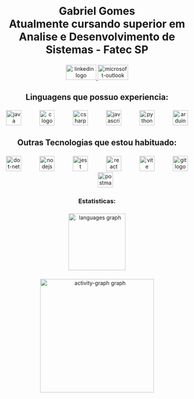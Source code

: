 <h1 align="center">Gabriel Gomes<br>Atualmente cursando superior em Analise e Desenvolvimento de Sistemas - Fatec SP</h1>

###

<div align="center">
  <a href="https://www.linkedin.com/in/gabriel-gomes-da-cruz-a967a22b0/" target="_blank">
    <img src="https://raw.githubusercontent.com/maurodesouza/profile-readme-generator/master/src/assets/icons/social/linkedin/default.svg" width="80" height="40" alt="linkedin logo"  />
  </a>
  <a href="gabrielg-cruz@hotmail.com" target="_blank">
    <img src="https://raw.githubusercontent.com/maurodesouza/profile-readme-generator/master/src/assets/icons/social/microsoft-outlook/default.svg" width="80" height="40" alt="microsoft-outlook logo"  />
  </a>
</div>

###

<h2 align="center">Linguagens que possuo experiencia:</h2>

###

<div align="center">
  <img src="https://cdn.jsdelivr.net/gh/devicons/devicon/icons/java/java-original.svg" height="40" alt="java logo"  />
  <img width="40" />
  <img src="https://cdn.jsdelivr.net/gh/devicons/devicon/icons/c/c-original.svg" height="40" alt="c logo"  />
  <img width="40" />
  <img src="https://cdn.jsdelivr.net/gh/devicons/devicon/icons/csharp/csharp-original.svg" height="40" alt="csharp logo"  />
  <img width="40" />
  <img src="https://cdn.jsdelivr.net/gh/devicons/devicon/icons/javascript/javascript-original.svg" height="40" alt="javascript logo"  />
  <img width="40" />
  <img src="https://cdn.jsdelivr.net/gh/devicons/devicon/icons/python/python-original.svg" height="40" alt="python logo"  />
  <img width="40" />
  <img src="https://cdn.jsdelivr.net/gh/devicons/devicon/icons/arduino/arduino-original.svg" height="40" alt="arduino logo"  />
</div>

###

<h2 align="center">Outras Tecnologias que estou habituado:</h2>

###

<div align="center">
  <img src="https://cdn.simpleicons.org/dotnet/512BD4" height="40" alt="dot-net logo"  />
  <img width="40" />
  <img src="https://cdn.simpleicons.org/nodedotjs/339933" height="40" alt="nodejs logo"  />
  <img width="40" />
  <img src="https://skillicons.dev/icons?i=jest" height="40" alt="jest logo"  />
  <img width="40" />
  <img src="https://cdn.jsdelivr.net/gh/devicons/devicon/icons/react/react-original.svg" height="40" alt="react logo"  />
  <img width="40" />
  <img src="https://skillicons.dev/icons?i=vite" height="40" alt="vite logo"  />
  <img width="40" />
  <img src="https://cdn.simpleicons.org/git/F05032" height="40" alt="git logo"  />
  <img width="40" />
  <img src="https://skillicons.dev/icons?i=postman" height="40" alt="postman logo"  />
</div>

###

<h3 align="center">Estatisticas:</h3>

###

<div align="center">
  <img src="https://github-readme-stats.vercel.app/api/top-langs?username=gabrielg-cruz&locale=en&hide_title=false&layout=compact&card_width=320&langs_count=5&theme=github_dark&hide_border=true&order=2" height="150" alt="languages graph"  />
</div>

###

<div align="center">
  <img src="https://github-readme-activity-graph.vercel.app/graph?username=gabrielg-cruz&radius=16&theme=github-dark&area=true&order=5&hide_border=true&hide_title=true" height="300" alt="activity-graph graph"  />
</div>

###
